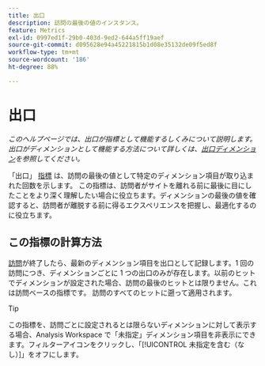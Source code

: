 ```yaml
---
title: 出口
description: 訪問の最後の値のインスタンス。
feature: Metrics
exl-id: 0997ed1f-29b0-403d-9ed2-644a5ff19aef
source-git-commit: d095628e94a45221815b1d08e35132de09f5ed8f
workflow-type: tm+mt
source-wordcount: '186'
ht-degree: 88%

---
```


# 出口

*このヘルプページでは、出口が指標として機能するしくみについて説明します。出口がディメンションとして機能する方法について詳しくは、[出口ディメンション](../dimensions/exit-dimensions.md)を参照してください。*

「出口」 [指標](overview.md) は、訪問の最後の値として特定のディメンション項目が取り込まれた回数を示します。 この指標は、訪問者がサイトを離れる前に最後に目にしたことをより深く理解したい場合に役立ちます。ディメンションの最後の値を確認すると、訪問者が離脱する前に得るエクスペリエンスを把握し、最適化するのに役立ちます。

## この指標の計算方法

[訪問](visits.md)が終了したら、最新のディメンション項目を出口として記録します。1 回の訪問につき、ディメンションごとに 1 つの出口のみが存在します。以前のヒットでディメンションが設定された場合、訪問の最後のヒットとは限りません。これは訪問ベースの指標です。 訪問のすべてのヒットに遡って適用されます。

>[!TIP]
>
>この指標を、訪問ごとに設定されるとは限らないディメンションに対して表示する場合、Analysis Workspace で「未指定」ディメンション項目を非表示にできます。フィルターアイコンをクリックし、「[!UICONTROL 未指定を含む（なし）]」をオフにします。
